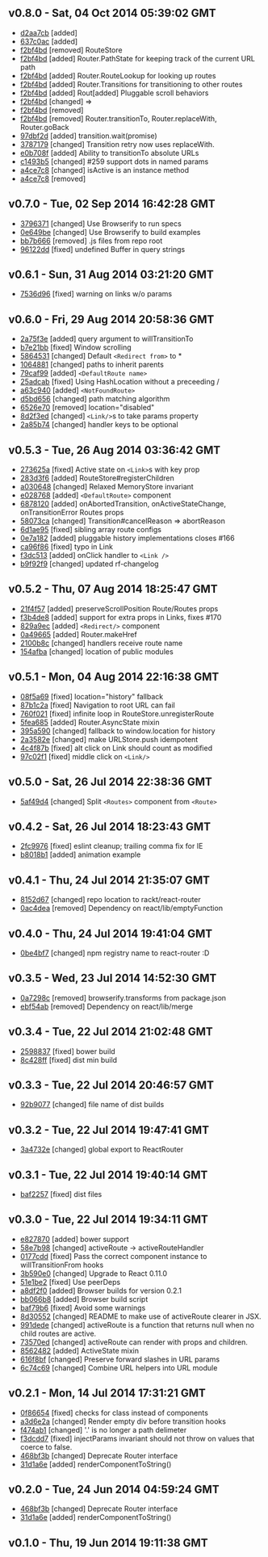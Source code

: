 v0.8.0 - Sat, 04 Oct 2014 05:39:02 GMT
--------------------------------------

- [d2aa7cb](../../commit/d2aa7cb) [added] <Routes location="none">
- [637c0ac](../../commit/637c0ac) [added] <Routes fixedPath>
- [f2bf4bd](../../commit/f2bf4bd) [removed] RouteStore
- [f2bf4bd](../../commit/f2bf4bd) [added] Router.PathState for keeping track of the current URL path
- [f2bf4bd](../../commit/f2bf4bd) [added] Router.RouteLookup for looking up routes
- [f2bf4bd](../../commit/f2bf4bd) [added] Router.Transitions for transitioning to other routes
- [f2bf4bd](../../commit/f2bf4bd) [added] Rout[added] Pluggable scroll behaviors
- [f2bf4bd](../../commit/f2bf4bd) [changed] <Routes preserveScrollPosition> => <Routes scrollBehavior>
- [f2bf4bd](../../commit/f2bf4bd) [removed] <Route preserveScrollPosition>
- [f2bf4bd](../../commit/f2bf4bd) [removed] Router.transitionTo, Router.replaceWith, Router.goBack
- [97dbf2d](../../commit/97dbf2d) [added] transition.wait(promise)
- [3787179](../../commit/3787179) [changed] Transition retry now uses replaceWith.
- [e0b708f](../../commit/e0b708f) [added] Ability to transitionTo absolute URLs
- [c1493b5](../../commit/c1493b5) [changed] #259 support dots in named params
- [a4ce7c8](../../commit/a4ce7c8) [changed] isActive is an instance method
- [a4ce7c8](../../commit/a4ce7c8) [removed] <Routes onActiveStateChange>

v0.7.0 - Tue, 02 Sep 2014 16:42:28 GMT
--------------------------------------

- [3796371](../../commit/3796371) [changed] Use Browserify to run specs
- [0e649be](../../commit/0e649be) [changed] Use Browserify to build examples
- [bb7b666](../../commit/bb7b666) [removed] .js files from repo root
- [96122dd](../../commit/96122dd) [fixed] undefined Buffer in query strings


v0.6.1 - Sun, 31 Aug 2014 03:21:20 GMT
--------------------------------------

- [7536d96](../../commit/7536d96) [fixed] warning on links w/o params


v0.6.0 - Fri, 29 Aug 2014 20:58:36 GMT
--------------------------------------

- [2a75f3e](../../commit/2a75f3e) [added] query argument to willTransitionTo
- [b7e21bb](../../commit/b7e21bb) [fixed] Window scrolling
- [5864531](../../commit/5864531) [changed] Default `<Redirect from>` to *
- [1064881](../../commit/1064881) [changed] paths to inherit parents
- [79caf99](../../commit/79caf99) [added] `<DefaultRoute name>`
- [25adcab](../../commit/25adcab) [fixed] Using HashLocation without a preceeding /
- [a63c940](../../commit/a63c940) [added] `<NotFoundRoute>`
- [d5bd656](../../commit/d5bd656) [changed] path matching algorithm
- [6526e70](../../commit/6526e70) [removed] location="disabled"
- [8d2f3ed](../../commit/8d2f3ed) [changed] `<Link/>`s to take params property
- [2a85b74](../../commit/2a85b74) [changed] handler keys to be optional


v0.5.3 - Tue, 26 Aug 2014 03:36:42 GMT
--------------------------------------

- [273625a](../../commit/273625a) [fixed] Active state on `<Link>`s with key prop
- [283d3f6](../../commit/283d3f6) [added] RouteStore#registerChildren
- [a030648](../../commit/a030648) [changed] Relaxed MemoryStore invariant
- [e028768](../../commit/e028768) [added] `<DefaultRoute>` component
- [6878120](../../commit/6878120) [added] onAbortedTransition, onActiveStateChange, onTransitionError Routes props
- [58073ca](../../commit/58073ca) [changed] Transition#cancelReason => abortReason
- [6d1ae95](../../commit/6d1ae95) [fixed] sibling array route configs
- [0e7a182](../../commit/0e7a182) [added] pluggable history implementations closes #166
- [ca96f86](../../commit/ca96f86) [fixed] typo in Link
- [f3dc513](../../commit/f3dc513) [added] onClick handler to `<Link />`
- [b9f92f9](../../commit/b9f92f9) [changed] updated rf-changelog


v0.5.2 - Thu, 07 Aug 2014 18:25:47 GMT
--------------------------------------

- [21f4f57](../../commit/21f4f57) [added] preserveScrollPosition Route/Routes props
- [f3b4de8](../../commit/f3b4de8) [added] support for extra props in Links, fixes #170
- [829a9ec](../../commit/829a9ec) [added] `<Redirect/>` component
- [0a49665](../../commit/0a49665) [added] Router.makeHref
- [2100b8c](../../commit/2100b8c) [changed] handlers receive route name
- [154afba](../../commit/154afba) [changed] location of public modules


v0.5.1 - Mon, 04 Aug 2014 22:16:38 GMT
--------------------------------------

- [08f5a69](../../commit/08f5a69) [fixed] location="history" fallback
- [87b1c2a](../../commit/87b1c2a) [fixed] Navigation to root URL can fail
- [760f021](../../commit/760f021) [fixed] infinite loop in RouteStore.unregisterRoute
- [5fea685](../../commit/5fea685) [added] Router.AsyncState mixin
- [395a590](../../commit/395a590) [changed] fallback to window.location for history
- [2a3582e](../../commit/2a3582e) [changed] make URLStore.push idempotent
- [4c4f87b](../../commit/4c4f87b) [fixed] alt click on Link should count as modified
- [97c02f1](../../commit/97c02f1) [fixed] middle click on `<Link/>`


v0.5.0 - Sat, 26 Jul 2014 22:38:36 GMT
--------------------------------------

- [5af49d4](../../commit/5af49d4) [changed] Split `<Routes>` component from `<Route>`


v0.4.2 - Sat, 26 Jul 2014 18:23:43 GMT
--------------------------------------

- [2fc9976](../../commit/2fc9976) [fixed] eslint cleanup; trailing comma fix for IE
- [b8018b1](../../commit/b8018b1) [added] animation example


v0.4.1 - Thu, 24 Jul 2014 21:35:07 GMT
--------------------------------------

- [8152d67](../../commit/8152d67) [changed] repo location to rackt/react-router
- [0ac4dea](../../commit/0ac4dea) [removed] Dependency on react/lib/emptyFunction


v0.4.0 - Thu, 24 Jul 2014 19:41:04 GMT
--------------------------------------

- [0be4bf7](../../commit/0be4bf7) [changed] npm registry name to react-router :D


v0.3.5 - Wed, 23 Jul 2014 14:52:30 GMT
--------------------------------------

- [0a7298c](../../commit/0a7298c) [removed] browserify.transforms from package.json
- [ebf54ab](../../commit/ebf54ab) [removed] Dependency on react/lib/merge


v0.3.4 - Tue, 22 Jul 2014 21:02:48 GMT
--------------------------------------

- [2598837](../../commit/2598837) [fixed] bower build
- [8c428ff](../../commit/8c428ff) [fixed] dist min build


v0.3.3 - Tue, 22 Jul 2014 20:46:57 GMT
--------------------------------------

- [92b9077](../../commit/92b9077) [changed] file name of dist builds


v0.3.2 - Tue, 22 Jul 2014 19:47:41 GMT
--------------------------------------

- [3a4732e](../../commit/3a4732e) [changed] global export to ReactRouter


v0.3.1 - Tue, 22 Jul 2014 19:40:14 GMT
--------------------------------------

- [baf2257](../../commit/baf2257) [fixed] dist files


v0.3.0 - Tue, 22 Jul 2014 19:34:11 GMT
--------------------------------------

- [e827870](../../commit/e827870) [added] bower support
- [58e7b98](../../commit/58e7b98) [changed] activeRoute -> activeRouteHandler
- [0177cdd](../../commit/0177cdd) [fixed] Pass the correct component instance to willTransitionFrom hooks
- [3b590e0](../../commit/3b590e0) [changed] Upgrade to React 0.11.0
- [51e1be2](../../commit/51e1be2) [fixed] Use peerDeps
- [a8df2f0](../../commit/a8df2f0) [added] Browser builds for version 0.2.1
- [bb066b8](../../commit/bb066b8) [added] Browser build script
- [baf79b6](../../commit/baf79b6) [fixed] Avoid some warnings
- [8d30552](../../commit/8d30552) [changed] README to make use of activeRoute clearer in JSX.
- [991dede](../../commit/991dede) [changed] activeRoute is a function that returns null when no child routes are active.
- [73570ed](../../commit/73570ed) [changed] activeRoute can render with props and children.
- [8562482](../../commit/8562482) [added] ActiveState mixin
- [616f8bf](../../commit/616f8bf) [changed] Preserve forward slashes in URL params
- [6c74c69](../../commit/6c74c69) [changed] Combine URL helpers into URL module


v0.2.1 - Mon, 14 Jul 2014 17:31:21 GMT
--------------------------------------

- [0f86654](../../commit/0f86654) [fixed] checks for class instead of components
- [a3d6e2a](../../commit/a3d6e2a) [changed] Render empty div before transition hooks
- [f474ab1](../../commit/f474ab1) [changed] '.' is no longer a path delimeter
- [f3dcdd7](../../commit/f3dcdd7) [fixed] injectParams invariant should not throw on values that coerce to false.
- [468bf3b](../../commit/468bf3b) [changed] Deprecate Router interface
- [31d1a6e](../../commit/31d1a6e) [added] renderComponentToString()


v0.2.0 - Tue, 24 Jun 2014 04:59:24 GMT
--------------------------------------

- [468bf3b](../../commit/468bf3b) [changed] Deprecate Router interface
- [31d1a6e](../../commit/31d1a6e) [added] renderComponentToString()


v0.1.0 - Thu, 19 Jun 2014 19:11:38 GMT
--------------------------------------


